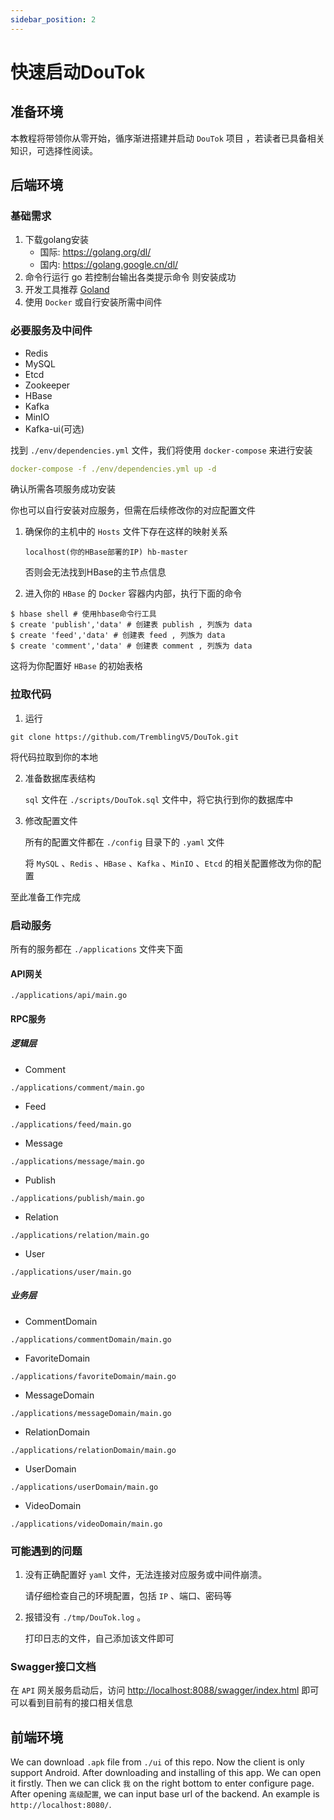 ```yaml
---
sidebar_position: 2
---
```


# 快速启动DouTok

## 准备环境

本教程将带领你从零开始，循序渐进搭建并启动 `DouTok` 项目 ，若读者已具备相关知识，可选择性阅读。



## 后端环境

### 基础需求

1. 下载golang安装
   - 国际: https://golang.org/dl/
   - 国内: https://golang.google.cn/dl/
2. 命令行运行 go 若控制台输出各类提示命令 则安装成功
3. 开发工具推荐 [Goland](https://www.jetbrains.com/go/)
4. 使用 `Docker` 或自行安装所需中间件



### 必要服务及中间件

- Redis
- MySQL
- Etcd
- Zookeeper
- HBase
- Kafka
- MinIO
- Kafka-ui(可选)

找到 `./env/dependencies.yml` 文件，我们将使用 `docker-compose` 来进行安装

```yaml
docker-compose -f ./env/dependencies.yml up -d
```

确认所需各项服务成功安装

你也可以自行安装对应服务，但需在后续修改你的对应配置文件



1. 确保你的主机中的 `Hosts` 文件下存在这样的映射关系

   ```
   localhost(你的HBase部署的IP) hb-master
   ```

   否则会无法找到HBase的主节点信息

2.  进入你的 `HBase` 的 `Docker` 容器内内部，执行下面的命令

   ```
   $ hbase shell # 使用hbase命令行工具
   $ create 'publish','data' # 创建表 publish , 列族为 data
   $ create 'feed','data' # 创建表 feed , 列族为 data
   $ create 'comment','data' # 创建表 comment , 列族为 data
   ```

   这将为你配置好 `HBase` 的初始表格



### 拉取代码

1. 运行

```
git clone https://github.com/TremblingV5/DouTok.git
```

将代码拉取到你的本地

2. 准备数据库表结构

   `sql` 文件在 `./scripts/DouTok.sql` 文件中，将它执行到你的数据库中

3. 修改配置文件

   所有的配置文件都在 `./config` 目录下的 `.yaml` 文件

   将 `MySQL` 、`Redis` 、`HBase` 、`Kafka` 、`MinIO` 、`Etcd` 的相关配置修改为你的配置

至此准备工作完成



### 启动服务

所有的服务都在 `./applications` 文件夹下面

#### API网关

`./applications/api/main.go` 

#### RPC服务

##### 逻辑层

- Comment

`./applications/comment/main.go`

- Feed

`./applications/feed/main.go`

- Message

`./applications/message/main.go`

- Publish

`./applications/publish/main.go`

- Relation

`./applications/relation/main.go`

- User

`./applications/user/main.go`

##### 业务层

- CommentDomain

`./applications/commentDomain/main.go`

- FavoriteDomain

`./applications/favoriteDomain/main.go`

- MessageDomain

`./applications/messageDomain/main.go`

- RelationDomain

`./applications/relationDomain/main.go`

- UserDomain

`./applications/userDomain/main.go`

- VideoDomain

`./applications/videoDomain/main.go`



### 可能遇到的问题

1. 没有正确配置好 `yaml` 文件，无法连接对应服务或中间件崩溃。

   请仔细检查自己的环境配置，包括 `IP` 、端口、密码等

2. 报错没有 `./tmp/DouTok.log` 。

   打印日志的文件，自己添加该文件即可



### Swagger接口文档

在 `API` 网关服务启动后，访问 [http://localhost:8088/swagger/index.html](http://localhost:8088/swagger/index.html) 即可
可以看到目前有的接口相关信息



## 前端环境

We can download `.apk` file from `./ui` of this repo. Now the client is only support Android. After downloading and installing of this app. We can open it firstly. Then we can click `我` on the right bottom to enter configure page. After opening `高级配置`, we can input base url of the backend. An example is `http://localhost:8080/`.









